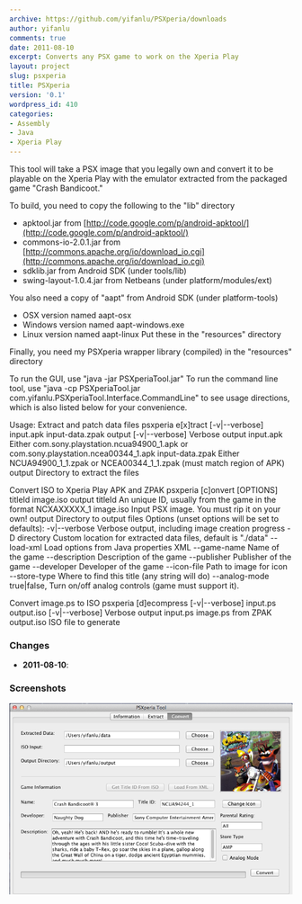 ```yaml
---
archive: https://github.com/yifanlu/PSXperia/downloads
author: yifanlu
comments: true
date: 2011-08-10
excerpt: Converts any PSX game to work on the Xperia Play
layout: project
slug: psxperia
title: PSXperia
version: '0.1'
wordpress_id: 410
categories:
- Assembly
- Java
- Xperia Play
---
```


This tool will take a PSX image that you legally own and convert it to be playable on the Xperia Play with the emulator extracted from the packaged game "Crash Bandicoot."

To build, you need to copy the following to the "lib" directory
* apktool.jar from [http://code.google.com/p/android-apktool/](http://code.google.com/p/android-apktool/)
* commons-io-2.0.1.jar from [http://commons.apache.org/io/download_io.cgi](http://commons.apache.org/io/download_io.cgi)
* sdklib.jar from Android SDK (under tools/lib)
* swing-layout-1.0.4.jar from Netbeans (under platform/modules/ext)

You also need a copy of "aapt" from Android SDK (under platform-tools)
* OSX version named aapt-osx
* Windows version named aapt-windows.exe
* Linux version named aapt-linux
Put these in the "resources" directory

Finally, you need my PSXperia wrapper library (compiled) in the "resources" directory

To run the GUI, use "java -jar PSXperiaTool.jar"
To run the command line tool, use "java -cp PSXperiaTool.jar com.yifanlu.PSXperiaTool.Interface.CommandLine" to see usage directions, which is also listed below for your convenience.

Usage:
Extract and patch data files
psxperia e[x]tract [-v|--verbose] input.apk input-data.zpak output
[-v|--verbose] Verbose output
input.apk Either com.sony.playstation.ncua94900_1.apk or com.sony.playstation.ncea00344_1.apk
input-data.zpak Either NCUA94900_1_1.zpak or NCEA00344_1_1.zpak (must match region of APK)
output Directory to extract the files

Convert ISO to Xperia Play APK and ZPAK
psxperia [c]onvert [OPTIONS] titleId image.iso output
titleId An unique ID, usually from the game in the format NCXAXXXXX_1
image.iso Input PSX image. You must rip it on your own!
output Directory to output files
Options (unset options will be set to defaults):
-v|--verbose Verbose output, including image creation progress
-D directory Custom location for extracted data files, default is "./data"
--load-xml Load options from Java properties XML
--game-name Name of the game
--description Description of the game
--publisher Publisher of the game
--developer Developer of the game
--icon-file Path to image for icon
--store-type Where to find this title (any string will do)
--analog-mode true|false, Turn on/off analog controls (game must support it).

Convert image.ps to ISO
psxperia [d]ecompress [-v|--verbose] input.ps output.iso
[-v|--verbose] Verbose output
input.ps image.ps from ZPAK
output.iso ISO file to generate

### Changes

* **2011-08-10**: 

### Screenshots

![Screen 0](/images/2012/01/psxperia_screen.png)

